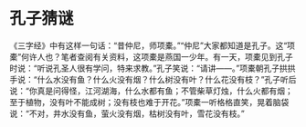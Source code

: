 # 孔子猜谜

《三字经》中有这样一句话：“昔仲尼，师项橐。”“仲尼”大家都知道是孔子。这“项橐”何许人也？笔者查阅有关资料，这项橐是燕国一少年。有一天，项橐见到孔子时说：“听说孔圣人很有学问，特来求教。”孔子笑说：“请讲——。”项橐朝孔子拱拱手说：“什么水没有鱼？什么火没有烟？什么树没有叶？什么花没有枝？”孔子听后说：“你真是问得怪，江河湖海，什么水都有鱼；不管柴草灯烛，什么火都有烟；至于植物，没有叶不能成树；没有枝也难于开花。”项橐一听格格直笑，晃着脑袋说：“不对，井水没有鱼，萤火没有烟，枯树没有叶，雪花没有枝。”
 
